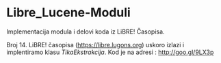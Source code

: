 Libre_Lucene-Moduli
===================

Implementacija modula i delovi koda iz LiBRE! Časopisa.

Broj 14. LiBRE! časopisa (https://libre.lugons.org) uskoro izlazi i implentiramo klasu _TikaEkstrakcija_.
Kod je na adresi :  http://goo.gl/9LX3p